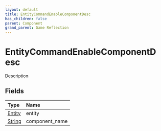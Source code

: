 ```yaml
---
layout: default
title: EntityCommandEnableComponentDesc
has_children: false
parent: Component
grand_parent: Game Reflection
---
```

# EntityCommandEnableComponentDesc
Description 

## Fields

| Type | Name |
|:-------------|:--------------|
| [Entity](/docs/game-reflection/classes/entity) | entity |
| [String](/docs/game-reflection/components/string) | component_name |


